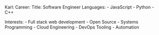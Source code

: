 Karl:
  Career:
    Title: Software Engineer
    Languages:
      - JavaScript
      - Python
      - C++

  Interests:
    - Full stack web development
    - Open Source
    - Systems Programming
    - Cloud Engineering
    - DevOps Tooling
    - Automation
